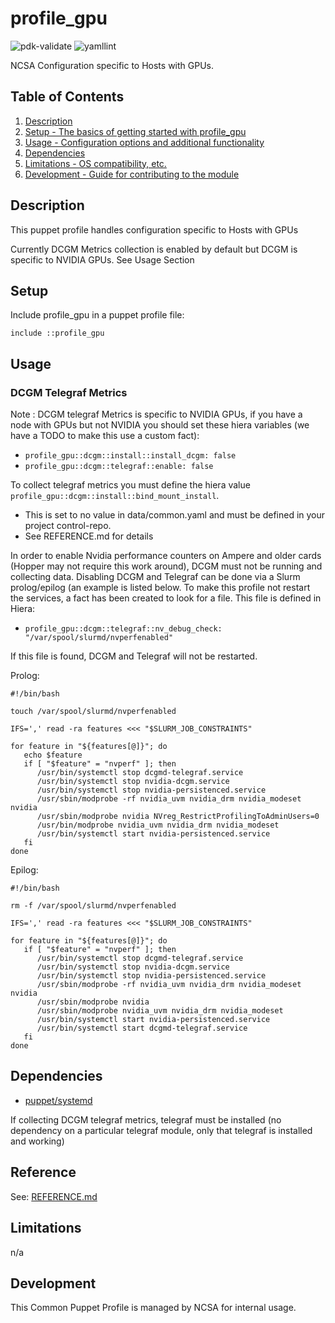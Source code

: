 # profile_gpu

![pdk-validate](https://github.com/ncsa/puppet-profile_gpu/workflows/pdk-validate/badge.svg)
![yamllint](https://github.com/ncsa/puppet-profile_gpu/workflows/yamllint/badge.svg)

NCSA Configuration specific to Hosts with GPUs.

## Table of Contents

1. [Description](#description)
1. [Setup - The basics of getting started with profile_gpu](#setup)
1. [Usage - Configuration options and additional functionality](#usage)
1. [Dependencies](#dependencies)
1. [Limitations - OS compatibility, etc.](#limitations)
1. [Development - Guide for contributing to the module](#development)

## Description

This puppet profile handles configuration specific to Hosts with GPUs

Currently DCGM Metrics collection is enabled by default but DCGM is specific to NVIDIA GPUs. See Usage Section

## Setup

Include profile_gpu in a puppet profile file:
```
include ::profile_gpu
```

## Usage

### DCGM Telegraf Metrics

Note : DCGM telegraf Metrics is specific to NVIDIA GPUs, if you have a node with GPUs but not NVIDIA you should
set these hiera variables (we have a TODO to make this use a custom fact):

- `profile_gpu::dcgm::install::install_dcgm: false`
- `profile_gpu::dcgm::telegraf::enable: false`

To collect telegraf metrics you must define the hiera value `profile_gpu::dcgm::install::bind_mount_install`.

- This is set to no value in data/common.yaml and must be defined in your project control-repo.
- See REFERENCE.md for details

In order to enable Nvidia performance counters on Ampere and older cards (Hopper may not require this work around), DCGM must not be running and collecting data. Disabling DCGM and Telegraf can be done via a Slurm prolog/epilog (an example is listed below. To make this profile not restart the services, a fact has been created to look for a file. This file is defined in Hiera:

- `profile_gpu::dcgm::telegraf::nv_debug_check: "/var/spool/slurmd/nvperfenabled"`

If this file is found, DCGM and Telegraf will not be restarted.

Prolog:

```
#!/bin/bash

touch /var/spool/slurmd/nvperfenabled

IFS=',' read -ra features <<< "$SLURM_JOB_CONSTRAINTS"

for feature in "${features[@]}"; do
   echo $feature
   if [ "$feature" = "nvperf" ]; then
      /usr/bin/systemctl stop dcgmd-telegraf.service
      /usr/bin/systemctl stop nvidia-dcgm.service
      /usr/bin/systemctl stop nvidia-persistenced.service
      /usr/sbin/modprobe -rf nvidia_uvm nvidia_drm nvidia_modeset nvidia
      /usr/sbin/modprobe nvidia NVreg_RestrictProfilingToAdminUsers=0
      /usr/bin/modprobe nvidia_uvm nvidia_drm nvidia_modeset
      /usr/bin/systemctl start nvidia-persistenced.service
   fi
done
```

Epilog:

```
#!/bin/bash

rm -f /var/spool/slurmd/nvperfenabled

IFS=',' read -ra features <<< "$SLURM_JOB_CONSTRAINTS"

for feature in "${features[@]}"; do
   if [ "$feature" = "nvperf" ]; then
      /usr/bin/systemctl stop dcgmd-telegraf.service
      /usr/bin/systemctl stop nvidia-dcgm.service
      /usr/bin/systemctl stop nvidia-persistenced.service
      /usr/sbin/modprobe -rf nvidia_uvm nvidia_drm nvidia_modeset nvidia
      /usr/sbin/modprobe nvidia
      /usr/sbin/modprobe nvidia_uvm nvidia_drm nvidia_modeset
      /usr/bin/systemctl start nvidia-persistenced.service
      /usr/bin/systemctl start dcgmd-telegraf.service
   fi
done
```

## Dependencies

- [puppet/systemd](https://forge.puppet.com/modules/puppet/systemd)

If collecting DCGM telegraf metrics, telegraf must be installed (no dependency on a particular telegraf module, only that telegraf is installed and working)

## Reference

See: [REFERENCE.md](REFERENCE.md)

## Limitations

n/a

## Development

This Common Puppet Profile is managed by NCSA for internal usage.
